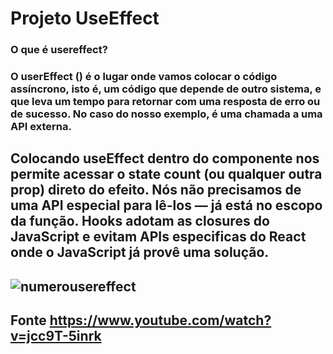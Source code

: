 # Projeto UseEffect

### O que é usereffect?
### O userEffect () é o lugar onde vamos colocar o código assíncrono, isto é, um código que depende de outro sistema, e que leva um tempo para retornar com uma resposta de erro ou de sucesso. No caso do nosso exemplo, é uma chamada a uma API externa.

## Colocando useEffect dentro do componente nos permite acessar o state count (ou qualquer outra prop) direto do efeito. Nós não precisamos de uma API especial para lê-los — já está no escopo da função. Hooks adotam as closures do JavaScript e evitam APIs especificas do React onde o JavaScript já provê uma solução.

## ![numerousereffect](https://user-images.githubusercontent.com/74366113/114952947-b9a13980-9e2d-11eb-8f99-32babfdd8834.png) 


## Fonte https://www.youtube.com/watch?v=jcc9T-5inrk
